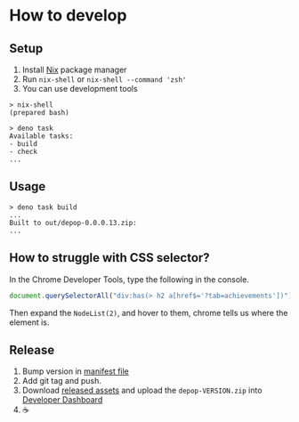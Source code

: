 # How to develop

## Setup

1. Install [Nix](https://nixos.org/) package manager
2. Run `nix-shell` or `nix-shell --command 'zsh'`
3. You can use development tools

```console
> nix-shell
(prepared bash)

> deno task
Available tasks:
- build
- check
...
```

## Usage

```console
> deno task build
...
Built to out/depop-0.0.0.13.zip:
...
```

## How to struggle with CSS selector?

In the Chrome Developer Tools, type the following in the console.

```javascript
document.querySelectorAll("div:has(> h2 a[href$='?tab=achievements'])");
```

Then expand the `NodeList(2)`, and hover to them, chrome tells us where the element is.

## Release

1. Bump version in [manifest file](manifest.json)
2. Add git tag and push.
3. Download [released assets](https://github.com/kachick/depop/releases) and upload the `depop-VERSION.zip` into [Developer Dashboard](https://chrome.google.com/webstore/devconsole/2dc05d4b-8c8e-4356-a2be-080a15ab2903/bblbchjekobacogfioehogggccfagkmk/edit/package)
4. ☕
